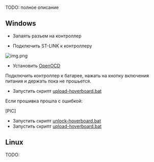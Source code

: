 TODO: полное описание  


Windows
----------------------

* Запаять разъем на контроллер

* Подключить ST-LINK к контроллеру

![img.png](pics/img_3.png)

* Установить [OpenOCD](https://gnutoolchains.com/arm-eabi/openocd/)

Подключить контроллер к батарее, нажать на кнопку включения питания и держать пока не прошьется.

* Запустить скрипт [upload-hoverboard.bat](./firmware/upload-hoverboard.bat) 

Если прошивка прошла с ошибкой:

[PIC]

* Запустить скрипт [unlock-hoverboard.bat](./firmware/unlock-hoverboard.bat)
* Запустить скрипт [upload-hoverboard.bat](./firmware/upload-hoverboard.bat) 

Linux
-------------------------
TODO: